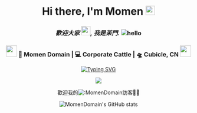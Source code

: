 

<div align="center">
   <h1>Hi there, I'm Momen <img src="https://media.giphy.com/media/hvRJCLFzcasrR4ia7z/giphy.gif" width="25px"></h1>



### _歡迎大家 <img src="https://media.giphy.com/media/hvRJCLFzcasrR4ia7z/giphy.gif" width="25px">, 我是茉門._    ![hello](https://views.whatilearened.today/views/github/MomenDomain/deplives.svg)





<div align="center">
<h3><img src="https://media.giphy.com/media/WUlplcMpOCEmTGBtBW/giphy.gif" width="30"> 🙎 Momen Domain | 💻 Corporate Cattle | 🛸  Cubicle, CN <img src="https://media.giphy.com/media/WUlplcMpOCEmTGBtBW/giphy.gif" width="30"></h3>
</div>



  <!-- dynamic typing effect 动态打字效果 -->
  <div align="center">
    <a href="https://github.com/MomenDomain">
      <img src="https://readme-typing-svg.demolab.com?font=Fira+Code&pause=1000&width=435&lines=println(%22Hello%2C%20World%22);Momen 茉門&center=true&size=27" alt="Typing SVG" />
    </a>
  </div>





<!-- knock code pictures 敲代码的图片 -->
  <img src="https://cdn.jsdelivr.net/gh/sun0225SUN/sun0225SUN/assets/images/coding.gif" /><br>





<!-- 来源统计 -->
歡迎我的![:MomenDomain](https://count.getloli.com/get/@:MomenDomain)訪客🎉🎉



<!-- 主要语言 -->
![MomenDomain's GitHub stats](https://github-readme-stats.vercel.app/api?username=MomenDomain&show_icons=true&theme=transparent)

























<!--
**MomenDomain/MomenDomain** is a ✨ _special_ ✨ repository because its `README.md` (this file) appears on your GitHub profile.

Here are some ideas to get you started:

- 🔭 I’m currently working on ...
- 🌱 I’m currently learning ...
- 👯 I’m looking to collaborate on ...
- 🤔 I’m looking for help with ...
- 💬 Ask me about ...
- 📫 How to reach me: ...
- 😄 Pronouns: ...
- ⚡ Fun fact: ...
-->
